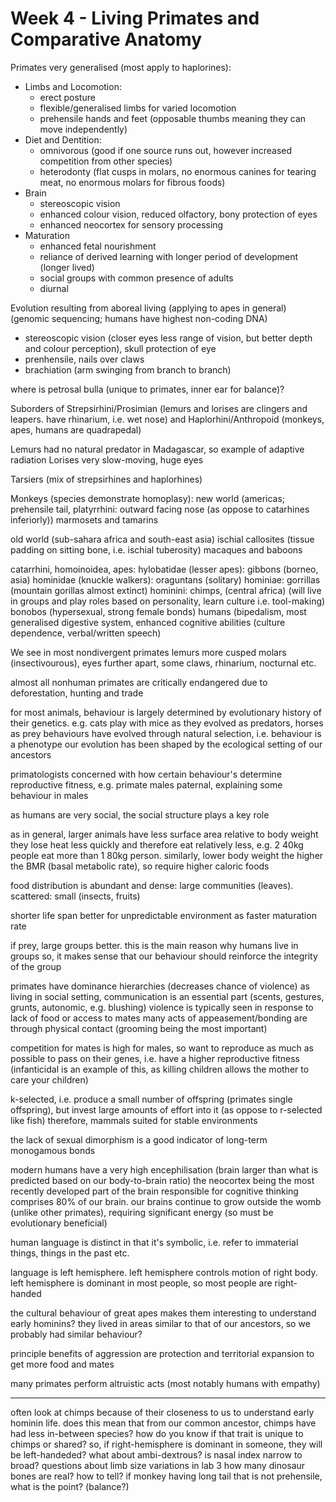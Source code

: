 <!-- SPDX-License-Identifier: zlib-acknowledgement -->
# Week 4 - Living Primates and Comparative Anatomy
Primates very generalised (most apply to haplorines):
* Limbs and Locomotion:
  - erect posture
  - flexible/generalised limbs for varied locomotion
  - prehensile hands and feet (opposable thumbs meaning they can move independently) 
* Diet and Dentition:
  - omnivorous (good if one source runs out, however increased competition from other species) 
  - heterodonty (flat cusps in molars, no enormous canines for tearing meat, no enormous molars for fibrous foods)
* Brain
  - stereoscopic vision
  - enhanced colour vision, reduced olfactory, bony protection of eyes
  - enhanced neocortex for sensory processing
* Maturation
  - enhanced fetal nourishment
  - reliance of derived learning with longer period of development (longer lived)
  - social groups with common presence of adults
  - diurnal

Evolution resulting from aboreal living (applying to apes in general) (genomic sequencing; humans have highest non-coding DNA) 
  - stereoscopic vision (closer eyes less range of vision, but better depth and colour perception), skull protection of eye
  - prenhensile, nails over claws 
  - brachiation (arm swinging from branch to branch)

where is petrosal bulla (unique to primates, inner ear for balance)?

Suborders of Strepsirhini/Prosimian (lemurs and lorises are clingers and leapers. have rhinarium, i.e. wet nose) and 
Haplorhini/Anthropoid (monkeys, apes, humans are quadrapedal)

Lemurs had no natural predator in Madagascar, so example of adaptive radiation
Lorises very slow-moving, huge eyes

Tarsiers (mix of strepsirhines and haplorhines)

Monkeys (species demonstrate homoplasy):
new world (americas; prehensile tail, platyrrhini: outward facing nose (as oppose to catarhines inferiorly))
marmosets and tamarins

old world (sub-sahara africa and south-east asia)
ischial callosites (tissue padding on sitting bone, i.e. ischial tuberosity) 
macaques and baboons

catarrhini, homoinoidea, apes:
hylobatidae (lesser apes): gibbons (borneo, asia)
hominidae (knuckle walkers): oraguntans (solitary)
  hominiae: gorrillas (mountain gorillas almost extinct)
  hominini: chimps, (central africa) (will live in groups and play roles based on personality, learn culture i.e. tool-making)
  bonobos (hypersexual, strong female bonds)
    humans (bipedalism, most generalised digestive system, enhanced cognitive abilities (culture dependence, verbal/written speech) 

We see in most nondivergent primates lemurs more cusped molars (insectivourous), eyes further apart, some claws, rhinarium, nocturnal etc.

almost all nonhuman primates are critically endangered due to deforestation, hunting and trade

for most animals, behaviour is largely determined by evolutionary history of their genetics. e.g. cats play with mice as they evolved as predators, horses as prey 
behaviours have evolved through natural selection, i.e. behaviour is a phenotype
our evolution has been shaped by the ecological setting of our ancestors

primatologists concerned with how certain behaviour's determine reproductive fitness, 
e.g. primate males paternal, explaining some behaviour in males

as humans are very social, the social structure plays a key role

as in general, larger animals have less surface area relative to body weight they lose heat less quickly and therefore eat relatively less, e.g. 2 40kg people eat more than 1 80kg person.
similarly, lower body weight the higher the BMR (basal metabolic rate), so require higher caloric foods

food distribution is abundant and dense: large communities (leaves). scattered: small (insects, fruits)

shorter life span better for unpredictable environment as faster maturation rate

if prey, large groups better. this is the main reason why humans live in groups
so, it makes sense that our behaviour should reinforce the integrity of the group

primates have dominance hierarchies (decreases chance of violence)
as living in social setting, communication is an essential part (scents, gestures, grunts, autonomic, e.g. blushing)
violence is typically seen in response to lack of food or access to mates
many acts of appeasement/bonding are through physical contact (grooming being the most important)

competition for mates is high for males, so want to reproduce as much as possible to pass on their genes, i.e. have a higher reproductive fitness
(infanticidal is an example of this, as killing children allows the mother to care your children)

k-selected, i.e. produce a small number of offspring (primates single offspring), but invest large amounts of effort into it (as oppose to r-selected like fish)
therefore, mammals suited for stable environments

the lack of sexual dimorphism is a good indicator of long-term monogamous bonds

modern humans have a very high encephilisation (brain larger than what is predicted based on our body-to-brain ratio)
the neocortex being the most recently developed part of the brain responsible for cognitive thinking comprises 80% of our brain.
our brains continue to grow outside the womb (unlike other primates), requiring significant energy (so must be evolutionary beneficial)

human language is distinct in that it's symbolic, i.e. refer to immaterial things, things in the past etc.

language is left hemisphere. left hemisphere controls motion of right body. left hemisphere is dominant in most people, so most people are right-handed

the cultural behaviour of great apes makes them interesting to understand early hominins?
they lived in areas similar to that of our ancestors, so we probably had similar behaviour?

principle benefits of aggression are protection and territorial expansion to get more food and mates

many primates perform altruistic acts (most notably humans with empathy)



--------------------------
often look at chimps because of their closeness to us to understand early hominin life. does this mean that from our common ancestor, chimps have had less in-between species?
how do you know if that trait is unique to chimps or shared?
so, if right-hemisphere is dominant in someone, they will be left-handeded? what about ambi-dextrous?
is nasal index narrow to broad?
questions about limb size variations in lab 3
how many dinosaur bones are real? how to tell?
if monkey having long tail that is not prehensile, what is the point? (balance?)
